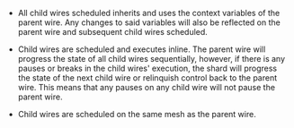 - All child wires scheduled inherits and uses the context variables of the parent wire. Any changes to said variables will also be reflected on the parent wire and subsequent child wires scheduled.

- Child wires are scheduled and executes inline. The parent wire will progress the state of all child wires sequentially, however, if there is any pauses or breaks in the child wires' execution, the shard will progress the state of the next child wire or relinquish control back to the parent wire. This means that any pauses on any child wire will not pause the parent wire.

- Child wires are scheduled on the same mesh as the parent wire.